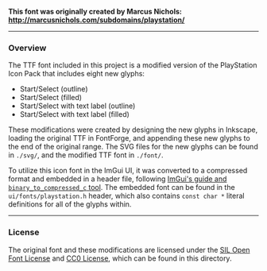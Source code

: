 **This font was originally created by Marcus Nichols: http://marcusnichols.com/subdomains/playstation/**

---

### Overview

The TTF font included in this project is a modified version of the PlayStation Icon Pack that includes eight new glyphs:
  - Start/Select (outline)
  - Start/Select (filled)
  - Start/Select with text label (outline)
  - Start/Select with text label (filled)

These modifications were created by designing the new glyphs in Inkscape, loading the original TTF in FontForge, and appending
these new glyphs to the end of the original range. The SVG files for the new glyphs can be found in `./svg/`, and the modified
TTF font in `./font/`.

To utilize this icon font in the ImGui UI, it was converted to a compressed format and embedded in a header file, following
[ImGui's guide and `binary_to_compressed_c` tool](https://github.com/ocornut/imgui/blob/master/docs/FONTS.md#using-font-data-embedded-in-source-code).
The embedded font can be found in the `ui/fonts/playstation.h` header, which also contains `const char *` literal definitions
for all of the glyphs within.

---

### License

The original font and these modifications are licensed under the [SIL Open Font License](https://scripts.sil.org/cms/scripts/page.php?item_id=OFL_web)
and [CC0 License](https://creativecommons.org/publicdomain/zero/1.0/), which can be found in this directory.